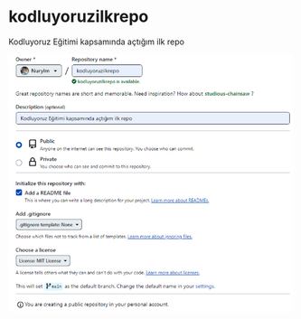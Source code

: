 # kodluyoruzilkrepo
Kodluyoruz Eğitimi kapsamında açtığım ilk repo

![img](https://github.com/Nurylm/kodluyoruzilkrepo/blob/main/createrepo.png)
